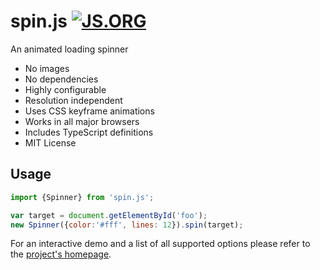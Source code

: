 # spin.js [![JS.ORG](https://img.shields.io/badge/js.org-spin-ffb400.svg?style=flat-square)](http://js.org)

An animated loading spinner

 * No images
 * No dependencies
 * Highly configurable
 * Resolution independent
 * Uses CSS keyframe animations
 * Works in all major browsers
 * Includes TypeScript definitions
 * MIT License

## Usage

```javascript
import {Spinner} from 'spin.js';

var target = document.getElementById('foo');
new Spinner({color:'#fff', lines: 12}).spin(target);
```

For an interactive demo and a list of all supported options please refer to the [project's homepage](https://spin.js.org).
